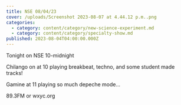 ```yaml
---
title: NSE 08/04/23
cover: /uploads/Screenshot 2023-08-07 at 4.44.12 p.m..png
categories:
  - category: content/category/new-science-experiment.md
  - category: content/category/specialty-show.md
published: 2023-08-04T04:00:00.000Z
---
```


Tonight on NSE 10-midnight

Chilango on at 10 playing breakbeat, techno, and some student made tracks!

Gamine at 11 playing so much depeche mode...

89.3FM or wxyc.org
